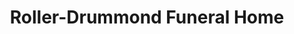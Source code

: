 ---
title: "Roller-Drummond Funeral Home"
url: /little-rock/roller-drummond-funeral-home/
shop: funeral directors
---